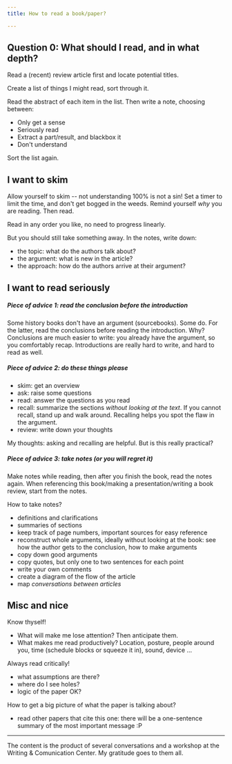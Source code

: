 ```yaml
---
title: How to read a book/paper?

---
```


## Question 0: What should I read, and in what depth?

Read a (recent) review article first and locate potential titles. 

Create a list of things I might read, sort through it.

Read the abstract of each item in the list. Then write a note, choosing between:
 - Only get a sense
 - Seriously read
 - Extract a part/result, and blackbox it
 - Don't understand

Sort the list again.

## I want to skim
Allow yourself to skim -- not understanding 100% is not a sin! Set a timer to limit the time, and don't get bogged in the weeds. Remind yourself *why* you are reading. Then read.

Read in any order you like, no need to progress linearly.

But you should still take something away. In the notes, write down:
- the topic: what do the authors talk about?
- the argument: what is new in the article?
- the approach: how do the authors arrive at their argument?

## I want to read seriously

##### Piece of advice 1: read the conclusion before the introduction
Some history books don't have an argument (sourcebooks). 
Some do. For the latter, read the conclusions before reading the introduction. Why? Conclusions are much easier to write: you already have the argument, so you comfortably recap. Introductions are really hard to write, and hard to read as well.

##### Piece of advice 2: do these things please

- skim: get an overview
- ask: raise some questions
- read: answer the questions as you read
- recall: summarize the sections *without looking at the text*. If you cannot recall, stand up and walk around. Recalling helps you spot the flaw in the argument.
- review: write down your thoughts

My thoughts: asking and recalling are helpful. But is this really practical?

##### Piece of advice 3: take notes (or you will regret it)
Make notes while reading, then after you finish the book, read the notes again. 
When referencing this book/making a presentation/writing a book review, start from the notes.

How to take notes?
- definitions and clarifications
- summaries of sections
- keep track of page numbers, important sources for easy reference
- reconstruct whole arguments, ideally without looking at the book: see how the author gets to the conclusion, how to make arguments
- copy down good arguments
- copy quotes, but only one to two sentences for each point
- write your own comments
- create a diagram of the flow of the article
- map *conversations between articles*

## Misc and nice

Know thyself!
- What will make me lose attention? Then anticipate them.
- What makes me read productively? Location, posture, people around you, time (schedule blocks or squeeze it in), sound, device ...

Always read critically!
- what assumptions are there?
- where do I see holes?
- logic of the paper OK?

How to get a big picture of what the paper is talking about?
- read other papers that cite this one: there will be a one-sentence summary of the most important message :P


------------------

The content is the product of several conversations and a workshop at the Writing & Comunication Center. My gratitude goes to them all.